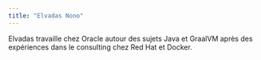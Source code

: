 ```yaml
---
title: "Elvadas Nono"
---
```


Elvadas travaille chez Oracle autour des sujets Java et GraalVM après
des expériences dans le consulting chez Red Hat et Docker.
